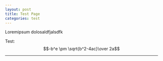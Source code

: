 ```yaml
---
layout: post
title: Test Page
categories: test
---
```



Loremipsum dolosaldfjalsdfk

Test:
$$-b^e \pm \sqrt{b^2-4ac}\over 2a$$

---
